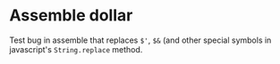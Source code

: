 # Assemble dollar

Test bug in assemble that replaces `$'`, `$&` (and other
special symbols in javascript's `String.replace`
method.
